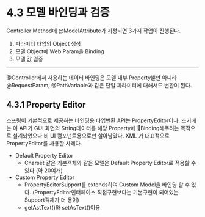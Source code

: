 4.3 모델 바인딩과 검증
================
Controller Method에 @ModelAttribute가 지정되면 3가지 작업이 진행된다.

1. 파라미터 타입의 Object 생성
2. 모델 Object에 Web Param을 Binding
3. 모델 값 검증

* * *

@Controller에서 사용하는 데이터 바인딩은 모델 내부 Property뿐만 아니라 @RequestParam, @PathVariable과 같은 단일 파라미터에 대해서도 변환이 된다.


4.3.1 Property Editor
------------------------
스프링이 기본적으로 제공하는 바인딩용 타입변환 API는 PropertyEditor이다.
초기에는 이 API가 GUI 화면의 String데이터를 해당 Property에 Binding해주려는 목적으로 설계되었으나 비 UI 컴포넌트용으로만 살아남았다. XML
    <property value=""/> 
가 대표적으로 PropertyEditor를 사용한 사례다.

* Default Property Editor
    - Charset 같은 기본객체와 같은 모델은 Default Property Editor로 적용할 수 있다.(약 20여개)
* Custom Property Editor
    - PropertyEditorSupport를 extends하여 Custom Model을 바인딩 할 수 있다. (PropertyEditor인터페이스 직접구현보다는 기본구현이 되어있는 Support객체가 더 용이)
    - getAstText()와 setAsText()이용

